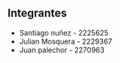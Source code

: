 
## Integrantes

- Santiago nuñez - 2225625
- Julian Mosquera - 2229367
- Juan palechor - 2270963




